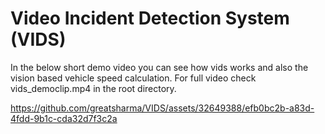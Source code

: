 # Video Incident Detection System (VIDS)

In the below short demo video you can see how vids works and also the vision based vehicle speed calculation. For full video check vids_democlip.mp4 in the root directory.

https://github.com/greatsharma/VIDS/assets/32649388/efb0bc2b-a83d-4fdd-9b1c-cda32d7f3c2a

